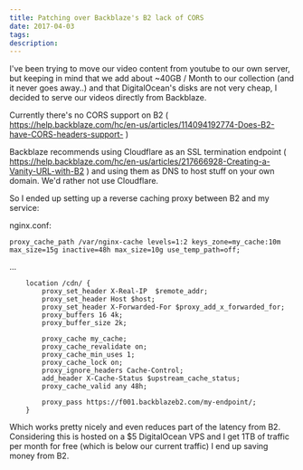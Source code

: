 ```yaml
---
title: Patching over Backblaze's B2 lack of CORS
date: 2017-04-03
tags: 
description: 
---
```

I've been trying to move our video content from youtube to our own server, but keeping in mind that we add about ~40GB / Month to our collection (and it never goes away..) and that DigitalOcean's disks are not very cheap, I decided to serve our videos directly from Backblaze.

Currently there's no CORS support on B2 ( https://help.backblaze.com/hc/en-us/articles/114094192774-Does-B2-have-CORS-headers-support- )

Backblaze recommends using Cloudflare as an SSL termination endpoint ( https://help.backblaze.com/hc/en-us/articles/217666928-Creating-a-Vanity-URL-with-B2 ) and using them as DNS to host stuff on your own domain. We'd rather not use Cloudflare.


So I ended up setting up a reverse caching proxy between B2 and my service:

nginx.conf:
```nginx
proxy_cache_path /var/nginx-cache levels=1:2 keys_zone=my_cache:10m max_size=15g inactive=48h max_size=10g use_temp_path=off;
```
...
```nginx
    location /cdn/ {
        proxy_set_header X-Real-IP  $remote_addr;
        proxy_set_header Host $host;
        proxy_set_header X-Forwarded-For $proxy_add_x_forwarded_for;
        proxy_buffers 16 4k; 
        proxy_buffer_size 2k; 

        proxy_cache my_cache;
        proxy_cache_revalidate on; 
        proxy_cache_min_uses 1;
        proxy_cache_lock on; 
        proxy_ignore_headers Cache-Control;
        add_header X-Cache-Status $upstream_cache_status;
        proxy_cache_valid any 48h;

        proxy_pass https://f001.backblazeb2.com/my-endpoint/;
    } 
```

Which works pretty nicely and even reduces part of the latency from B2. Considering this is hosted on a $5 DigitalOcean VPS and I get 1TB of traffic per month for free (which is below our current traffic) I end up saving money from B2.
